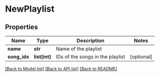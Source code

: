 # NewPlaylist

## Properties
Name | Type | Description | Notes
------------ | ------------- | ------------- | -------------
**name** | **str** | Name of the playlist | 
**song_ids** | **list[int]** | IDs of the songs in the playlist | [optional] 

[[Back to Model list]](../README.md#documentation-for-models) [[Back to API list]](../README.md#documentation-for-api-endpoints) [[Back to README]](../README.md)


